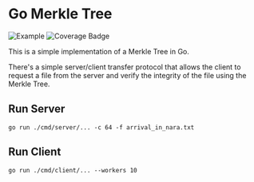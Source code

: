 # Go Merkle Tree

![Example](https://github.com/fyfey/go-merkle/actions/workflows/go.yml/badge.svg)
![Coverage Badge](https://raw.githubusercontent.com/wiki/fyfey/go-merkle/coverage.svg)

This is a simple implementation of a Merkle Tree in Go.

There's a simple server/client transfer protocol that allows
the client to request a file from the server and verify the integrity of the file using the Merkle Tree.

## Run Server

```shell
go run ./cmd/server/... -c 64 -f arrival_in_nara.txt
```

## Run Client

```shell
go run ./cmd/client/... --workers 10
```
